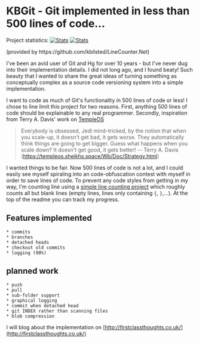 # KBGit - Git implemented in less than 500 lines of code...

Project statistics:  <!--start-->
[![Stats](https://img.shields.io/badge/Code_lines-218-ff69b4.svg)]()
[![Stats](https://img.shields.io/badge/Doc_lines-18-ff69b4.svg)]()
<!--end-->  (provided by https://github.com/kbilsted/LineCounter.Net)

I've been an avid user of Git and Hg for over 10 years - but I've never dug into their implementation details. 
I did not long ago, and I found beaty! Such beauty that I wanted to share the great ideas of turning something as conceptually complex as a source code versioning system 
into a simple implementation. 

I want to code as much of Git's functionality in 500 lines of code or less! I chose to line limit this project for two reasons. 
First, anything 500 lines of code should be explainable to any real programmer. Secondly, inspiration from Terry A. Davis' work on [TempleOS](http://www.templeos.org)


>	Everybody is obsessed, Jedi mind-tricked, by the notion that when you scale-up, 
>	it doesn't get bad, it gets worse.  They automatically think things are going to 
>	get bigger.  Guess what happens when you scale down?  It doesn't get good, it 
>	gets better!
>	-- Terry A. Davis (https://templeos.sheikhs.space/Wb/Doc/Strategy.html)

I wanted things to be fair. Now 500 lines of code is not a lot, and I could easily see myself spiraling into an code-obfuscation contest with myself in order to save lines of code. To prevent any code styles from getting in my way, I'm counting line using a   [simple line counting project](https://github.com/kbilsted/LineCounter.Net) which roughly counts all but blank lines (empty lines, lines only containing `{`, `}`,...). At the top of the readme you can track my progress.


## Features implemented

	* commits
	* branches
	* detached heads
	* checkout old commits
	* logging (90%)


## planned work 
	
	* push
	* pull
	* sub-folder support
	* graphical logging
	* commit when detached head
	* git INDEX rather than scanning files
	* blob compression


I will blog about the implementation on [http://firstclassthoughts.co.uk/](http://firstclassthoughts.co.uk/)